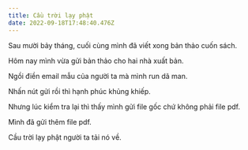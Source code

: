 ```yaml
---
title: Cầu trời lạy phật
date: 2022-09-18T17:48:40.476Z
---
```


Sau mười bảy tháng, cuối cùng mình đã viết xong bản thảo cuốn sách.

Hôm nay mình vừa gửi bản thảo cho hai nhà xuất bản.

Ngồi điền email mẫu của người ta mà mình run dã man.

Nhấn nút gửi rồi thì hạnh phúc khủng khiếp.

Nhưng lúc kiểm tra lại thì thấy mình gửi file gốc chứ không phải file pdf.

Mình đã gửi thêm file pdf.

Cầu trời lạy phật người ta tải nó về.
